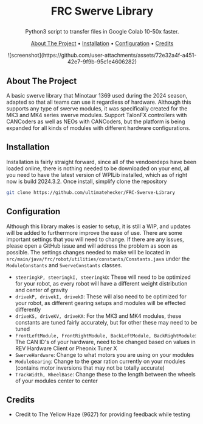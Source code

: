 <br />
<h1>
    <p align="center">
        <!-- <img src="https://github.com/user-attachments/assets/72e32a4f-a451-42e7-9f9b-95c1e4606282" alt="Logo" width="140" height="110"> -->
        <br>FRC Swerve Library
    </h1>
<p align="center">Python3 script to transfer files in Google Colab 10-50x faster. <br /> </p>
</p>

<p align="center">
  <a href="#about-the-project">About The Project</a> •
  <a href="#installation">Installation</a> •
  <a href="#configuration">Configuration</a> •
  <a href="#credits">Credits</a>
</p>  

<p align="center">
![screenshot](https://github.com/user-attachments/assets/72e32a4f-a451-42e7-9f9b-95c1e4606282)
</p>  

## About The Project
A basic swerve library that Minotaur 1369 used during the 2024 season, adapted so that all teams can use it regardless of hardware. Although this 
supports any type of swerve modules, it was specifically created for the MK3 and MK4 series swerve modules. Support TalonFX controllers with CANCoders
as well as NEOs with CANCoders, but the platform is being expanded for all kinds of modules with different hardware configurations.

## Installation
Installation is fairly straight forward, since all of the vendoerdeps have been loaded online, there is nothing needed to be downloaded on your end, all
you need to have the latest version of WPILib installed, which as of right now is build 2024.3.2. Once install, simplify clone the repository
```sh
git clone https://github.com/ultimatehecker/FRC-Swerve-Library
```

## Configuration
Although this library makes is easier to setup, it is still a WIP, and updates will be added to furthermore improve the ease of use. There are some important
settings that you will need to change. If there are any issues, please open a GitHub issue and will address the problem as soon as possible. The settings changes
needed to make will be located in `src/main/java/frc/robot/utilities/constants/Constants.java` under the `ModuleConstants` and `SwerveConstants` classes.
- `steeringkP, steeringkI, steeringkD`: These will need to be optimized for your robot, as every robot will have a different weight distribution and center of gravity
- `drivekP, drivekI, drivekD`: These will also need to be optimized for your robot, as different gearing setups and modules will be effected differently
- `driveKS, driveKV, driveKA`: For the MK3 and MK4 modules, these constants are tuned fairly accurately, but for other these may need to be tuned
- `FrontLeftModule, FrontRightModule, BackLeftModule, BackRightModule`: The CAN ID's of your hardware, need to be changed based on values in REV Hardware Client or Pheonix Tuner X
- `SwerveHardware`: Change to what motors you are using on your modules
- `ModuleGearing`: Change to the gear ration currently on your modules (contains motor inversions that may not be totally accurate)
- `TrackWidth, WheelBase`: Change these to the length between the wheels of your modules center to center

## Credits
- Credit to The Yellow Haze (9627) for providing feedback while testing